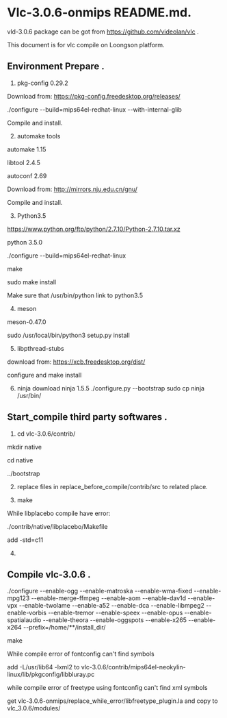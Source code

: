 # Vlc-3.0.6-onmips README.md.
vld-3.0.6 package can be got from https://github.com/videolan/vlc .

This document is for vlc compile on Loongson platform.

## Environment Prepare .
1. pkg-config 0.29.2

Download from: https://pkg-config.freedesktop.org/releases/

./configure --build=mips64el-redhat-linux --with-internal-glib

Compile and install.

2. automake tools

automake 1.15

libtool 2.4.5

autoconf 2.69

Download from: http://mirrors.nju.edu.cn/gnu/

Compile and install.

3. Python3.5

https://www.python.org/ftp/python/2.7.10/Python-2.7.10.tar.xz

python 3.5.0

./configure --build=mips64el-redhat-linux

make

sudo make install

Make sure that /usr/bin/python link to python3.5

4. meson

meson-0.47.0

sudo /usr/local/bin/python3 setup.py install

5. libpthread-stubs

download from: https://xcb.freedesktop.org/dist/

configure and make install 

6. ninja
download ninja 1.5.5
./configure.py --bootstrap
sudo cp ninja /usr/bin/

## Start_compile third party softwares .

1. cd vlc-3.0.6/contrib/

mkdir native

cd native

../bootstrap

2. replace files in replace_before_compile/contrib/src to related place.

3. make

While libplacebo compile have error:

./contrib/native/libplacebo/Makefile

add -std=c11

4.
## Compile vlc-3.0.6 .
./configure --enable-ogg --enable-matroska --enable-wma-fixed --enable-mpg123 --enable-merge-ffmpeg --enable-aom --enable-dav1d --enable-vpx --enable-twolame --enable-a52 --enable-dca --enable-libmpeg2 --enable-vorbis --enable-tremor --enable-speex --enable-opus --enable-spatialaudio --enable-theora --enable-oggspots --enable-x265 --enable-x264 --prefix=/home/**/install_dir/

make

While compile error of fontconfig can't find symbols

add -L/usr/lib64 -lxml2 to vlc-3.0.6/contrib/mips64el-neokylin-linux/lib/pkgconfig/libbluray.pc

while compile error of freetype using fontconfig can't find xml symbols

get vlc-3.0.6-onmips/replace_while_error/libfreetype_plugin.la and copy to vlc_3.0.6/modules/
